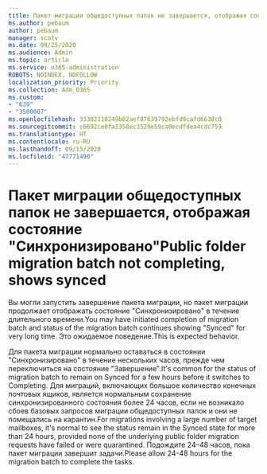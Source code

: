 ```yaml
---
title: Пакет миграции общедоступных папок не завершается, отображая состояние "Синхронизировано"
ms.author: pebaum
author: pebaum
manager: scotv
ms.date: 08/25/2020
ms.audience: Admin
ms.topic: article
ms.service: o365-administration
ROBOTS: NOINDEX, NOFOLLOW
localization_priority: Priority
ms.collection: Adm_O365
ms.custom:
- "639"
- "3500007"
ms.openlocfilehash: 33302110249b02aef87639792ebfd9cafd6638c0
ms.sourcegitcommit: c6692ce0fa1358ec3529e59ca0ecdfdea4cdc759
ms.translationtype: HT
ms.contentlocale: ru-RU
ms.lasthandoff: 09/15/2020
ms.locfileid: "47771490"
---
```

# <a name="public-folder-migration-batch-not-completing-shows-synced"></a><span data-ttu-id="29595-102">Пакет миграции общедоступных папок не завершается, отображая состояние "Синхронизировано"</span><span class="sxs-lookup"><span data-stu-id="29595-102">Public folder migration batch not completing, shows synced</span></span>

<span data-ttu-id="29595-103">Вы могли запустить завершение пакета миграции, но пакет миграции продолжает отображать состояние "Синхронизировано" в течение длительного времени.</span><span class="sxs-lookup"><span data-stu-id="29595-103">You may have initiated completion of migration batch and status of the migration batch continues showing "Synced" for very long time.</span></span> <span data-ttu-id="29595-104">Это ожидаемое поведение.</span><span class="sxs-lookup"><span data-stu-id="29595-104">This is expected behavior.</span></span>

<span data-ttu-id="29595-105">Для пакета миграции нормально оставаться в состоянии "Синхронизировано" в течение нескольких часов, прежде чем переключиться на состояние "Завершение".</span><span class="sxs-lookup"><span data-stu-id="29595-105">It's common for the status of migration batch to remain on Synced for a few hours before it switches to Completing.</span></span> <span data-ttu-id="29595-106">Для миграций, включающих большое количество конечных почтовых ящиков, является нормальным сохранение синхронизированного состояния более 24 часов, если не возникало сбоев базовых запросов миграции общедоступных папок и они не помещались на карантин.</span><span class="sxs-lookup"><span data-stu-id="29595-106">For migrations involving a large number of target mailboxes, it's normal to see the status remain in the Synced state for more than 24 hours, provided none of the underlying public folder migration requests have failed or were quarantined.</span></span> <span data-ttu-id="29595-107">Подождите 24–48 часов, пока пакет миграции завершит задачи.</span><span class="sxs-lookup"><span data-stu-id="29595-107">Please allow 24-48 hours for the migration batch to complete the tasks.</span></span>
